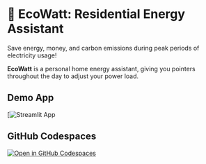 
# 🥬 EcoWatt: Residential Energy Assistant

Save energy, money, and carbon emissions during peak periods of electricity usage!

**EcoWatt** is a personal home energy assistant, giving you pointers throughout the day to adjust your power load.



## Demo App

[![Streamlit App](https://ecowatt.streamlit.app/)

## GitHub Codespaces

[![Open in GitHub Codespaces](https://github.com/codespaces/badge.svg)](https://codespaces.new/naoyak/home-energy-assistant?quickstart=1)

  
